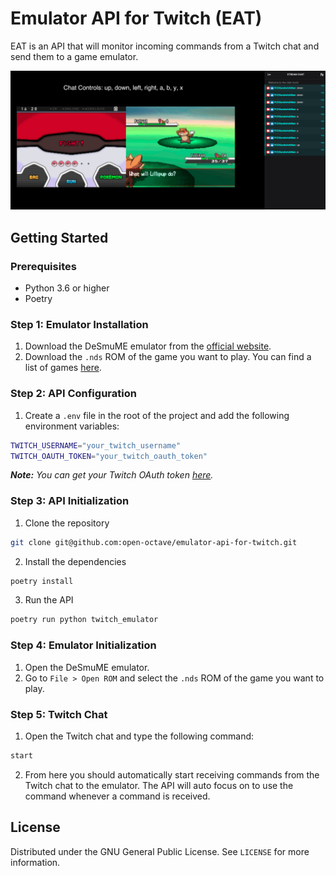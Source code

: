 # Emulator API for Twitch (EAT)

EAT is an API that will monitor incoming commands from a Twitch chat and send them to a game emulator.

<img src="./.github/images//example.png">

## Getting Started

### Prerequisites

- Python 3.6 or higher
- Poetry

### Step 1: Emulator Installation

1. Download the DeSmuME emulator from the [official website](https://www.desmume.com/download.htm).
2. Download the `.nds` ROM of the game you want to play. You can find a list of games [here](https://www.emulatorgames.net/roms/nintendo-ds/).

### Step 2: API Configuration

1. Create a `.env` file in the root of the project and add the following environment variables:

```bash
TWITCH_USERNAME="your_twitch_username"
TWITCH_OAUTH_TOKEN="your_twitch_oauth_token"
```

_**Note:** You can get your Twitch OAuth token [here](https://twitchapps.com/tmi/)._

### Step 3: API Initialization

1. Clone the repository

```bash
git clone git@github.com:open-octave/emulator-api-for-twitch.git
```

2. Install the dependencies

```bash
poetry install
```

3. Run the API

```bash
poetry run python twitch_emulator
```

### Step 4: Emulator Initialization

1. Open the DeSmuME emulator.
2. Go to `File > Open ROM` and select the `.nds` ROM of the game you want to play.

### Step 5: Twitch Chat

1. Open the Twitch chat and type the following command:

```bash
start
```

2. From here you should automatically start receiving commands from the Twitch chat to the emulator. The API will auto focus on to use the command whenever a command is received.

## License

Distributed under the GNU General Public License. See `LICENSE` for more information.
